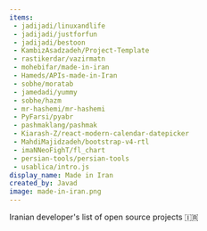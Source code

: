 ```yaml
---
items:
 - jadijadi/linuxandlife
 - jadijadi/justforfun
 - jadijadi/bestoon
 - KambizAsadzadeh/Project-Template
 - rastikerdar/vazirmatn
 - mohebifar/made-in-iran
 - Hameds/APIs-made-in-Iran
 - sobhe/moratab
 - jamedadi/yummy
 - sobhe/hazm
 - mr-hashemi/mr-hashemi
 - PyFarsi/pyabr
 - pashmaklang/pashmak
 - Kiarash-Z/react-modern-calendar-datepicker
 - MahdiMajidzadeh/bootstrap-v4-rtl
 - imaNNeoFighT/fl_chart
 - persian-tools/persian-tools
 - usablica/intro.js
display_name: Made in Iran
created_by: Javad
image: made-in-iran.png
---
```


Iranian developer's list of open source projects :iran:
